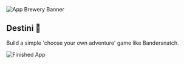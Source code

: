 ![App Brewery Banner](https://github.com/londonappbrewery/Images/blob/master/AppBreweryBanner.png)


## Destini 🤔

Build a simple 'choose your own adventure' game like Bandersnatch.

![Finished App](https://github.com/londonappbrewery/Images/blob/master/Destini.gif)


